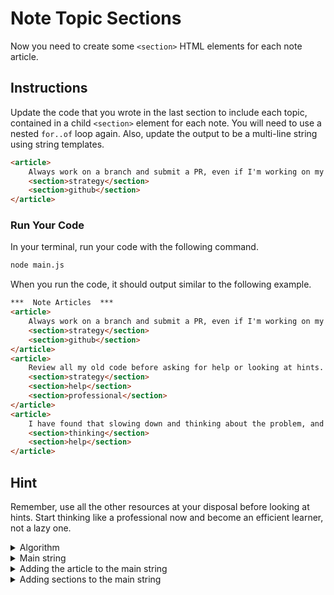 # Note Topic Sections

Now you need to create some `<section>` HTML elements for each note article.

## Instructions

Update the code that you wrote in the last section to include each topic, contained in a child `<section>` element for each note. You will need to use a nested `for..of` loop again. Also, update the output to be a multi-line string using string templates.


```html
<article>
    Always work on a branch and submit a PR, even if I'm working on my own project.
    <section>strategy</section>
    <section>github</section>
</article>
```

### Run Your Code

In your terminal, run your code with the following command.

```sh
node main.js
```

When you run the code, it should output similar to the following example.

```html
***  Note Articles  ***
<article>
    Always work on a branch and submit a PR, even if I'm working on my own project.
    <section>strategy</section>
    <section>github</section>
</article>
<article>
    Review all my old code before asking for help or looking at hints.
    <section>strategy</section>
    <section>help</section>
    <section>professional</section>
</article>
<article>
    I have found that slowing down and thinking about the problem, and writing out the comments makes it vastly easier to write code.
    <section>thinking</section>
    <section>help</section>
</article>
```

## Hint

Remember, use all the other resources at your disposal before looking at hints. Start thinking like a professional now and become an efficient learner, not a lazy one.

<details>
    <summary>Algorithm</summary>

The first hint is a good algorithm for this problem. You should be able to start on the code with this. Future hints can get you going if you get stuck with code.

```js
/*
    Since the string has to be built up in parts - in both
    the outer loop and the inner loop - start off with a
    variable that has an initial value of an empty string.
*/


/*
    Iterate all notes
*/


/*
    Inside the iteration of all notes, add the open article
    tag and the note text.
*/


/*
    Then iterate the `topics` array for the current note.
*/


/*
    Create a string template with an opening and closing
    <section> element with the topic text interpolated
    between them. Then add the string template to the
    variable created at the start with the += operator.
*/


/*
    After both for..of loops are done, add the closing
    </article> tag to the end of the main string with +=
*/
```
</details>

<details>
    <summary>Main string</summary>

```js
let allHTML = ""
```
</details>

<details>
    <summary>Adding the article to the main string</summary>

```js
allHTML += `<article>
${note.text}`
```
</details>

<details>
    <summary>Adding sections to the main string</summary>

```js
const section = `<section>${topic}</section>`
allHTML += section
```
</details>
